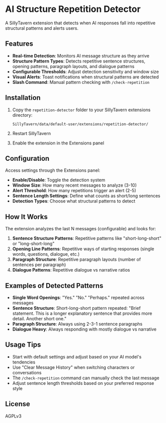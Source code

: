 # AI Structure Repetition Detector

A SillyTavern extension that detects when AI responses fall into repetitive structural patterns and alerts users.

## Features

- **Real-time Detection**: Monitors AI message structure as they arrive
- **Structure Pattern Types**: Detects repetitive sentence structures, opening patterns, paragraph layouts, and dialogue patterns
- **Configurable Thresholds**: Adjust detection sensitivity and window size
- **Visual Alerts**: Toast notifications when structural patterns are detected
- **Slash Command**: Manual pattern checking with `/check-repetition`

## Installation

1. Copy the `repetition-detector` folder to your SillyTavern extensions directory:
   ```
   SillyTavern/data/default-user/extensions/repetition-detector/
   ```

2. Restart SillyTavern

3. Enable the extension in the Extensions panel

## Configuration

Access settings through the Extensions panel:

- **Enable/Disable**: Toggle the detection system
- **Window Size**: How many recent messages to analyze (3-10)
- **Alert Threshold**: How many repetitions trigger an alert (2-5)
- **Sentence Length Settings**: Define what counts as short/long sentences
- **Detection Types**: Choose what structural patterns to detect

## How It Works

The extension analyzes the last N messages (configurable) and looks for:

1. **Sentence Structure Patterns**: Repetitive patterns like "short-long-short" or "long-short-long"
2. **Opening Line Patterns**: Repetitive ways of starting responses (single words, questions, dialogue, etc.)
3. **Paragraph Structure**: Repetitive paragraph layouts (number of sentences per paragraph)
4. **Dialogue Patterns**: Repetitive dialogue vs narrative ratios

## Examples of Detected Patterns

- **Single Word Openings**: "Yes." "No." "Perhaps." repeated across messages
- **Sentence Structure**: Short-long-short pattern repeated: "Brief statement. This is a longer explanatory sentence that provides more detail. Another short one."
- **Paragraph Structure**: Always using 2-3-1 sentence paragraphs
- **Dialogue Heavy**: Always responding with mostly dialogue vs narrative

## Usage Tips

- Start with default settings and adjust based on your AI model's tendencies
- Use "Clear Message History" when switching characters or conversations
- The `/check-repetition` command can manually check the last message
- Adjust sentence length thresholds based on your preferred response style

## License

AGPLv3